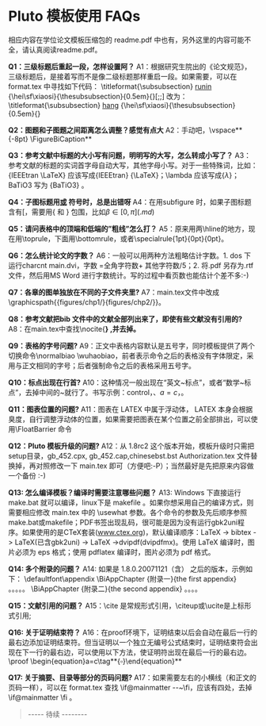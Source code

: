 # Pluto 模板使用 FAQs #
相应内容在学位论文模板压缩包的 readme.pdf 中也有，另外这里的内容可能不全，请认真阅读readme.pdf。

**Q1：三级标题后重起一段，怎样设置阿？**
A1：根据研究生院出的《论文规范》，三级标题后，是接着写而不是像二级标题那样重启一段。如果需要，可以在format.tex 中寻找如下代码：
\titleformat{\subsubsection} [runin](runin.md) {\hei\sf\xiaosi}{\thesubsubsection}{0.5em}{}[\;\;]
改为：\titleformat{\subsubsection} [hang](hang.md) {\hei\sf\xiaosi}{\thesubsubsection}{0.5em}{}

**Q2：图题和子图题之间距离怎么调整？感觉有点大**
A2：手动吧，\vspace**{-8pt} \FigureBiCaption**

**Q3：参考文献中标题的大小写有问题，明明写的大写，怎么转成小写了？**
A3：参考文献的标题的实词首字母自动大写，其他字母小写。对于一些特殊词，比如：{IEEEtran \LaTeX} 应该写成{IEEEtran} {\LaTeX}；\lambda 应该写成{$\lambda$}；BaTiO3 写为 {BaTiO3} 。

**Q4：子图标题用[或](.md) 符号时，总是出错呀**
A4：在用subfigure 时，如果子图标题含有[，需要用{ 和 } 包围，比如$\beta\in{[0,\,\pi](.md)}$

**Q5：请问表格中的顶端和低端的”粗线”怎么打？**
A5：原来用两\hline的地方，现在用\toprule，下面用\bottomrule，或者\specialrule{1pt}{0pt}{0pt}。

**Q6：怎么统计论文的字数？**
A6：一般可以用两种方法粗略估计字数。1. dos 下运行charcnt main.dvi，字数 =全角字符数+ 其他字符数/5；2. 将.pdf 另存为.rtf 文件，然后用MS Word 进行字数统计。写的过程中看页数也能估计个差不多:-)

**Q7：各章的图单独放在不同的子文件夹里?**
A7：main.tex文件中改成 \graphicspath{{figures/chp1/}{figures/chp2/}}。

**Q8：参考文献把bib 文件中的文献全部列出来了，即使有些文献没有引用的?**
A8：在main.tex中查找\nocite{**} ,并去掉。**

**Q9：表格的字号问题?**
A9：正文中表格内容默认是五号字，同时模板提供了两个切换命令\normalbiao \wuhaobiao，前者表示命令之后的表格没有字体限定，采用与正文相同的字号；后者强制命令之后的表格采用五号字。

**Q10：标点出现在行首?**
A10：这种情况一般出现在“英文~标点”，或者“数学~标点”，去掉中间的~就行了。书写示例：control，、$a=c$，。

**Q11：图表位置的问题?**
A11：图表在 LATEX 中属于浮动体， LATEX 本身会根据臭度，自行调整浮动体的位置，如果需要把图表在某个位置之前全部排出，可以使用\FloatBarrier 命令

**Q12：Pluto 模板升级的问题?**
A12：从 1.8rc2 这个版本开始，模板升级时只需把 setup目录，gb\_452.cpx, gb\_452.cap,chinesebst.bst Authorization.tex 文件替换掉，再对照修改一下 main.tex 即可（方便吧:-P）；当然最好是先把原来内容做一个备份 :-)

**Q13: 怎么编译模板？编译时需要注意哪些问题？**
A13: Windows 下直接运行 make.bat 就可以编译，linux下是 makefile 。如果你想采用自己的编译方式，则需要相应修改 main.tex 中的 \usewhat 参数。各个命令的参数及先后顺序参照make.bat或makefile；PDF书签出现乱码，很可能是因为没有运行gbk2uni程序。如果使用的是CTeX套装(www.ctex.org)，默认编译顺序：LaTeX -> bibtex -> LaTeX(已含gbk2uni) -> LaTeX ->dvipdf(dvipdfmx)。使用 LaTeX 编译时，图片必须为 eps 格式；使用 pdflatex 编译时，图片必须为 pdf 格式。

**Q14: 多个附录的问题？**
A14: 如果是 1.8.0.20071121（含） 之后的版本，示例如下：
\defaultfont\appendix
\BiAppChapter {附录一}{the first appendix}
。。。。。
\BiAppChapter {附录二}{the second appendix}
。。。。

**Q15：文献引用的问题？**
A15：\cite 是常规形式引用，\citeup或\ucite是上标形式引用;

**Q16: 关于证明结束符？**
A16：在proof环境下，证明结束以后会自动在最后一行的最右边添加证明结束符。但当证明以一个独立无编号公式结束时，证明结束符会出现在下一行的最右边，可以使用以下方法，使证明符出现在最后一行的最右边。\proof \begin{equation}a=c\tag**{$\square$}\end{equation}**

**Q17: 关于摘要、目录等部分的页码问题?**
A17：如果需要左右的小横线（和正文的页码一样），可以在 format.tex 查找 \if@mainmatter --~\fi，应该有四处，去掉 \if@mainmatter \fi 。


> ----- 待续 --------